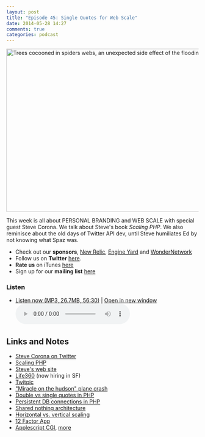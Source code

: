 ```yaml
---
layout: post
title: "Episode 45: Single Quotes for Web Scale"
date: 2014-05-28 14:27
comments: true
categories: podcast
---
```


<a href="https://www.flickr.com/photos/dfid/5331062034" title="Trees cocooned in spiders webs, an unexpected side effect of the flooding in Sindh, Pakistan by DFID - UK Department for International Development, on Flickr"><img src="https://farm6.staticflickr.com/5167/5331062034_fda5e49f89_z.jpg" width="640" height="427" alt="Trees cocooned in spiders webs, an unexpected side effect of the flooding in Sindh, Pakistan"></a>

This week is all about PERSONAL BRANDING and WEB SCALE with special guest Steve Corona. We talk about Steve's book *Scaling PHP*. We also reminisce about the old days of Twitter API dev, until Steve humiliates Ed by not knowing what Spaz was.

* Check out our **sponsors**, [New Relic](http://newrelic.com), [Engine Yard](http://www.engineyard.com/) and [WonderNetwork](https://wondernetwork.com/)
* Follow us on **Twitter** [here](https://twitter.com/dev_hell).
* **Rate us** on iTunes [here](http://itunes.apple.com/us/podcast/dev-hell/id489840699)
* Sign up for our **mailing list** [here](/subscribe-email.html)

### Listen

* <a href="http://devhell.s3.amazonaws.com/ep45-64mono.mp3" rel="enclosure">Listen now (MP3, 26.7MB, 56:30)</a> | <a href="/player.html?ep45-64mono.mp3" target="player_win" class="audio-player-popup">Open in new window</a>    
    <audio controls src="http://devhell.s3.amazonaws.com/ep45-64mono.mp3">

## Links and Notes

- [Steve Corona on Twitter](http://twitter.com/stevencorona)
- [Scaling PHP](https://www.scalingphpbook.com/)
- [Steve's web site](http://stevecorona.com/)
- [Life360](https://www.life360.com/) (now hiring in SF)
- [Twitpic](https://twitpic.com/)
- ["Miracle on the hudson" plane crash](http://twitpic.com/135xa)
- [Double vs single quotes in PHP](http://stackoverflow.com/questions/3446216/what-is-the-difference-between-single-quoted-and-double-quoted-strings-in-php)
- [Persistent DB connections in PHP](http://php.net/manual/en/features.persistent-connections.php)
- [Shared nothing architecture](https://en.wikipedia.org/wiki/Shared_nothing_architecture)
- [Horizontal vs. vertical scaling](http://stackoverflow.com/questions/11707879/difference-between-scaling-horizontally-and-vertically-for-databases)
- [12 Factor App](http://12factor.net/)
- [Applescript CGI](http://oreilly.com/openbook/cgi/ch02_07.html), [more](http://whitefiles.org/b1_s/1_free_guides/fg3mo/pgs/v01_ascgi.htm)
